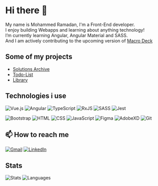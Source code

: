 # Hi there 👋

My name is Mohammed Ramadan, I'm a Front-End developer.
\
I enjoy building Webapps and learning about anything technology!
\
I’m currently learning Angular, Angular Material and SASS.
\
And I am actively contributing to the upcoming version of [Macro Deck](https://github.com/Macro-Deck-App)

## Some of my projects

- [Solutions Archive](https://github.com/imohammedramadan/Sol-Chive)
- [Todo-List](https://github.com/imohammedramadan/TOP-Todo-List)
- [Library](https://github.com/imohammedramadan/TOP-Library)

## Technologies i use
![Vue.js](https://img.shields.io/badge/Vuejs-42b883?style=for-the-badge&logo=vuedotjs&logoColor=white)
![Angular](https://img.shields.io/badge/Angular-dd0031?style=for-the-badge&logo=Angular&logoColor=white)
![TypeScript](https://img.shields.io/badge/TypeScript-3178c6?style=for-the-badge&logo=typescript&logoColor=white)
![RxJS](https://img.shields.io/badge/RxJS-c2185b?style=for-the-badge&logo=reactivex&logoColor=white)
![SASS](https://img.shields.io/badge/SASS-cf649a?style=for-the-badge&logo=SASS&logoColor=white)
![Jest](https://img.shields.io/badge/Jest-99425b?style=for-the-badge&logo=Jest&logoColor=white)

![Bootstrap](https://img.shields.io/badge/Bootstrap-702cf4?style=for-the-badge&logo=Bootstrap&logoColor=white)
![HTML](https://img.shields.io/badge/html5-e44d26?style=for-the-badge&logo=html5&logoColor=white)
![CSS](https://img.shields.io/badge/css3-0070ba?style=for-the-badge&logo=css3&logoColor=white)
![JavaScript](https://img.shields.io/badge/JavaScript-f7e018?style=for-the-badge&logo=javascript&logoColor=000000)
![Figma](https://img.shields.io/badge/Figma-2c2c2c?style=for-the-badge&logo=Figma&logoColor=white)
![AdobeXD](https://img.shields.io/badge/AdobeXD-450135?style=for-the-badge&logo=AdobeXd&logoColor=white)
![Git](https://img.shields.io/badge/Git-f54d27?style=for-the-badge&logo=Git&logoColor=white)

## 📫 How to reach me
[![Gmail](https://img.shields.io/badge/Gmail-D14836?style=for-the-badge&logo=gmail&logoColor=white)](mailto:mohammed.ramadan1474@gmail.com)
[![LinkedIn](https://img.shields.io/badge/LinkedIn-0077B5?style=for-the-badge&logo=linkedin&logoColor=white)](https://www.linkedin.com/in/imohammedramadan/)

## Stats

![Stats](https://github-readme-stats.vercel.app/api?username=imohammedramadan&theme=tokyonight&show_icons=true&count_private=true)
![Languages](https://github-readme-stats.vercel.app/api/top-langs/?username=imohammedramadan&show_icons=true&theme=tokyonight&layout=compact)
